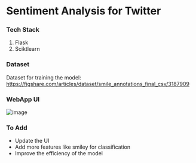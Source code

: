 # Sentiment Analysis for Twitter
### Tech Stack
1. Flask
2. Sciktlearn

### Dataset
Dataset for training the model: https://figshare.com/articles/dataset/smile_annotations_final_csv/3187909

### WebApp UI

![image](https://user-images.githubusercontent.com/64649179/149730036-0d52ebc2-40a6-4307-811e-684bc3b5d9cd.png)

### To Add 
- Update the UI
- Add more features like smiley for classification
- Improve the efficiency of the model
